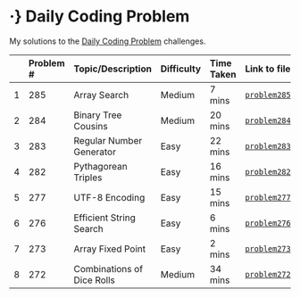# ·} Daily Coding Problem 

My solutions to the [Daily Coding Problem](https://www.dailycodingproblem.com/) challenges. 

|  | Problem # | Topic/Description | Difficulty | Time Taken | Link to file |
|-|:-|:-|:-|:-|:-|
| 1 | 285 | Array Search | Medium | 7 mins | [`problem285.py`](https://github.com/nkhi/dailycodingproblem/blob/master/solutions/problem285.py) |
| 2 | 284 | Binary Tree Cousins | Medium | 20 mins | [`problem284.py`](https://github.com/nkhi/dailycodingproblem/blob/master/solutions/problem284.py) |
| 3 | 283 | Regular Number Generator | Easy | 22 mins | [`problem283.py`](https://github.com/nkhi/dailycodingproblem/blob/master/solutions/problem283.py) |
| 4 | 282 | Pythagorean Triples | Easy | 16 mins | [`problem282.py`](https://github.com/nkhi/dailycodingproblem/blob/master/solutions/problem282.py) |
| 5 | 277 | UTF-8 Encoding | Easy | 15 mins | [`problem277.py`](https://github.com/nkhi/dailycodingproblem/blob/master/solutions/problem277.py) |
| 6 | 276 | Efficient String Search | Easy | 6 mins | [`problem276.py`](https://github.com/nkhi/dailycodingproblem/blob/master/solutions/problem276.py) |
| 7 | 273 | Array Fixed Point | Easy | 2 mins | [`problem273.py`](https://github.com/nkhi/dailycodingproblem/blob/master/solutions/problem273.py) |
| 8 | 272 | Combinations of Dice Rolls | Medium | 34 mins | [`problem272.py`](https://github.com/nkhi/dailycodingproblem/blob/master/solutions/problem272.py) |